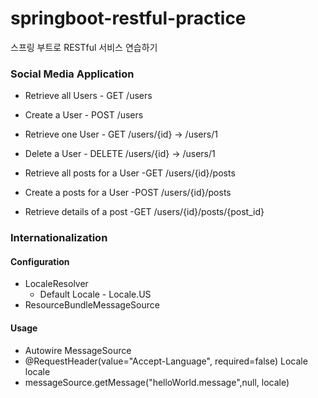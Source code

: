 # springboot-restful-practice
스프링 부트로 RESTful 서비스 연습하기

### Social Media Application

- Retrieve all Users  - GET  /users
- Create a User       - POST /users
- Retrieve one User   - GET  /users/{id} -> /users/1
- Delete a User       - DELETE  /users/{id} -> /users/1

- Retrieve all posts for a User  -GET  /users/{id}/posts
- Create a posts for a User  -POST  /users/{id}/posts
- Retrieve details of a post  -GET /users/{id}/posts/{post_id}

### Internationalization

#### Configuration

- LocaleResolver
  - Default Locale - Locale.US
- ResourceBundleMessageSource

#### Usage

- Autowire MessageSource
- @RequestHeader(value="Accept-Language", required=false) Locale locale
- messageSource.getMessage("helloWorld.message",null, locale)